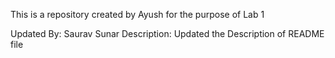 This is a repository created by Ayush for the purpose of Lab 1

Updated By: Saurav Sunar
Description: Updated the Description of README file